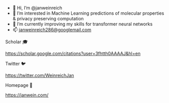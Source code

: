 - 👋 Hi, I’m @janweinreich
- 👀 I’m interested in Machine Learning predictions of molecular properties & privacy preserving computation
- 🌱 I’m currently improving my skills for transformer neural networks
- 📫 janweinreich286@googlemail.com

Scholar 🎓

https://scholar.google.com/citations?user=3fhtth0AAAAJ&hl=en

Twitter 🐦 

https://twitter.com/WeinreichJan

Homepage 🏡

https://janwein.com/
<!---
janweinreich/janweinreich is a ✨ special ✨ repository because its `README.md` (this file) appears on your GitHub profile.
You can click the Preview link to take a look at your changes.
--->

